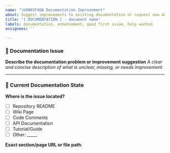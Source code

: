 ```yaml
---
name: "\U0001F4DA Documentation Improvement"
about: Suggest improvements to existing documentation or request new documentation
title: "[ DOCUMENTATION ] - document name"
labels: documentation, enhancement, good first issue, help wanted
assignees: ''

---
```


### 📌 Documentation Issue
**Describe the documentation problem or improvement suggestion**
_A clear and concise description of what is unclear, missing, or needs improvement._

---

### 📄 Current Documentation State
**Where is the issue located?**
- [ ] Repository README
- [ ] Wiki Page
- [ ] Code Comments
- [ ] API Documentation
- [ ] Tutorial/Guide
- [ ] Other: _____

**Exact section/page URL or file path**:
